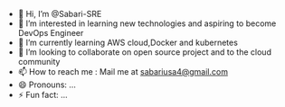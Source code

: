 - 👋 Hi, I’m @Sabari-SRE
- 👀 I’m interested in learning new technologies and aspiring to become DevOps Engineer
- 🌱 I’m currently learning AWS cloud,Docker and kubernetes
- 💞️ I’m looking to collaborate on open source project and to the cloud community
- 📫 How to reach me : Mail me at sabariusa4@gmail.com
- 😄 Pronouns: ...
- ⚡ Fun fact: ...

<!---
Sabari-SRE/Sabari-SRE is a ✨ special ✨ repository because its `README.md` (this file) appears on your GitHub profile.
You can click the Preview link to take a look at your changes.
--->
